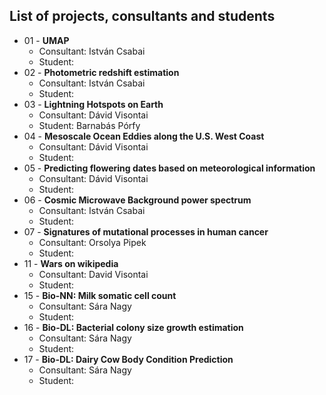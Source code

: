 ## List of projects, consultants and students

* 01 - **UMAP**
  * Consultant: István Csabai
  * Student:  
* 02 - **Photometric redshift estimation**
  * Consultant: István Csabai
  * Student: 
* 03 - **Lightning Hotspots on Earth**
  * Consultant: Dávid Visontai
  * Student: Barnabás Pórfy
* 04 - **Mesoscale Ocean Eddies along the U.S. West Coast**
  * Consultant: Dávid Visontai
  * Student: 
* 05 - **Predicting flowering dates based on meteorological information**
  * Consultant: Dávid Visontai
  * Student: 
* 06 - **Cosmic Microwave Background power spectrum** 
  * Consultant: István Csabai
  * Student: 
* 07 - **Signatures of mutational processes in human cancer** 
  * Consultant: Orsolya Pipek
  * Student: 
* 11 - **Wars on wikipedia** 
  * Consultant: David Visontai
  * Student: 
* 15 - **Bio-NN: Milk somatic cell count**
  * Consultant: Sára Nagy
  * Student: 
* 16 - **Bio-DL: Bacterial colony size growth estimation**
  * Consultant: Sára Nagy
  * Student: 
* 17 - **Bio-DL: Dairy Cow Body Condition Prediction**
  * Consultant: Sára Nagy
  * Student: 
